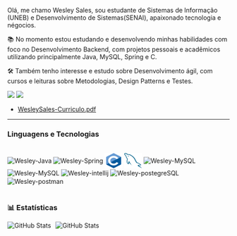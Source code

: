 Olá, me chamo Wesley Sales, sou estudante de Sistemas de Informação (UNEB) e Desenvolvimento de Sistemas(SENAI), apaixonado tecnologia e négocios.

📚 No momento estou estudando e desenvolvendo minhas habilidades com foco no Desenvolvimento Backend, com projetos pessoais e acadêmicos utilizando principalmente Java, MySQL, Spring e C.

🛠 Também tenho interesse e estudo sobre Desenvolvimento ágil, com cursos e leituras sobre Metodologias, Design Patterns e Testes.

<div> 
  <a href="https://www.linkedin.com/in/wesley-v-sales/" target="_blank"><img src="https://img.shields.io/badge/-LinkedIn-%230077B5?style=for-the-badge&logo=linkedin&logoColor=white" target="_blank"></a> 
  <a href = "mailto:wesleysales.vb@gmail.com"><img src="https://img.shields.io/badge/-Gmail-%23333?style=for-the-badge&logo=gmail&logoColor=white" target="_blank"></a>
</div>

- [WesleySales-Curriculo.pdf](/curriculo/WesleySales-Curriculo.pdf)


---

### Linguagens e Tecnologias
<div style="display: inline_block"><br>
      <img align="center" alt="Wesley-Java" height="35" width="50" src="https://cdn.jsdelivr.net/gh/devicons/devicon@latest/icons/java/java-original-wordmark.svg" /> 
      <img align="center" alt="Wesley-Spring" height="35" width="50" src="https://cdn.jsdelivr.net/gh/devicons/devicon@latest/icons/spring/spring-original-wordmark.svg" />
      <img align="center" alt="Wesley-C" height="35" width="40" src="https://raw.githubusercontent.com/devicons/devicon/master/icons/c/c-original.svg">
      <img align="center" alt="Wesley-MySQL" height="35" width="40" src="https://raw.githubusercontent.com/devicons/devicon/master/icons/mysql/mysql-original.svg">
      <img align="center" alt="Wesley-MySQL" height="35" width="40" src="https://cdn.jsdelivr.net/gh/devicons/devicon@latest/icons/git/git-original.svg" />
  <img align="center" alt="Wesley-MySQL" height="35" width="40" src="https://cdn.jsdelivr.net/gh/devicons/devicon@latest/icons/eclipse/eclipse-original.svg" />
  <img align="center" alt="Wesley-intellij" height="35" width="40" src="https://cdn.jsdelivr.net/gh/devicons/devicon@latest/icons/intellij/intellij-original.svg" />
      <img align="center" alt="Wesley-postegreSQL" height="35" width="40" src="https://cdn.jsdelivr.net/gh/devicons/devicon@latest/icons/postgresql/postgresql-original-wordmark.svg" />
<img align="center" alt="Wesley-postman" height="35" width="40" src="https://cdn.jsdelivr.net/gh/devicons/devicon@latest/icons/postman/postman-original-wordmark.svg" />

<br/>
<br/>

### 📊 Estatísticas

<p>
  <img 
    align="left" 
    alt="GitHub Stats" 
    height="200" 
    style="padding-right: 10px;" 
    src="https://github-readme-stats.vercel.app/api?username=wesleysales&show_icons=true&theme=tokyonight&include_all_commits=true&locale=pt-br" 
  />

<img 
      align="left" 
      alt="GitHub Stats" 
      height="200" 
      src="https://github-readme-stats.vercel.app/api/top-langs/?username=wesleysales&theme=tokyonight&layout=compact&custom_title=Tecnologias&langs_count=9" 
  />
</p>                  




